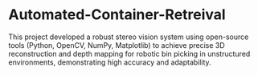 # Automated-Container-Retreival
This project developed a robust stereo vision system using open-source tools (Python, OpenCV, NumPy, Matplotlib) to achieve precise 3D reconstruction and depth mapping for robotic bin picking in unstructured environments, demonstrating high accuracy and adaptability.
